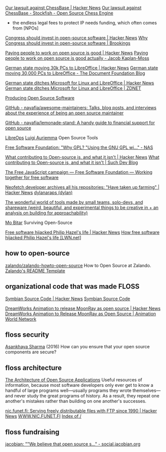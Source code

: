 
[Our lawsuit against ChessBase | Hacker News](https://news.ycombinator.com/item?id=27896386)
[Our lawsuit against ChessBase - Stockfish - Open Source Chess Engine](https://stockfishchess.org/blog/2021/our-lawsuit-against-chessbase/)
- the endless legal fees to protect IP needs funding, which often comes from [NPOs]

[Congress should invest in open-source software | Hacker News](https://news.ycombinator.com/item?id=24789070)
[Why Congress should invest in open-source software | Brookings](https://www.brookings.edu/articles/why-congress-should-invest-in-open-source-software/)

[Paying people to work on open source is good | Hacker News](https://news.ycombinator.com/item?id=39402101)
[Paying people to work on open source is good actually - Jacob Kaplan-Moss](https://jacobian.org/2024/feb/16/paying-maintainers-is-good/)

[German state moving 30k PCs to LibreOffice | Hacker News](https://news.ycombinator.com/item?id=39928173)
[German state moving 30,000 PCs to LibreOffice - The Document Foundation Blog](https://blog.documentfoundation.org/blog/2024/04/04/german-state-moving-30000-pcs-to-libreoffice/)

[German state ditches Microsoft for Linux and LibreOffice | Hacker News](https://news.ycombinator.com/item?id=39936284)
[German state ditches Microsoft for Linux and LibreOffice | ZDNET](https://www.zdnet.com/article/german-state-ditches-microsoft-for-linux-and-libreoffice/)

[Producing Open Source Software](https://producingoss.com/)

[GitHub - nayafia/awesome-maintainers: Talks, blog posts, and interviews about the experience of being an open source maintainer](https://github.com/nayafia/awesome-maintainers)

[GitHub - nayafia/lemonade-stand: A handy guide to financial support for open source](https://github.com/nayafia/lemonade-stand)

[LibreOps](https://libreops.cc/)
[Luigi Auriemma](https://aluigi.altervista.org/)
Open Source Tools

[Free Software Foundation: "Why GPL? "Using the GNU GPL wi…" - NAS](https://noauthority.social/@fsf@hostux.social/112203865519387881)

[What contributing to Open-source is, and what it isn't | Hacker News](https://news.ycombinator.com/item?id=40177171)
[What contributing to Open-source is, and what it isn't | Such Dev Blog](https://suchdevblog.com/opinions/WhatOpenSourceIs.html)

[The Free JavaScript campaign — Free Software Foundation — Working together for free software](https://www.fsf.org/campaigns/freejs/)

[Neofetch developer archives all his repositories: "Have taken up farming" | Hacker News](https://news.ycombinator.com/item?id=40726974)
[dylanaraps (dylan)](https://github.com/dylanaraps)

[The wonderful world of tools made by small teams, solo-devs, and shareware (weird, beautiful, and experimental things to be creative in + an analysis on building for approachability)](http://www.nathalielawhead.com/candybox/the-wonderful-world-of-tools-made-by-small-teams-solo-devs-and-shareware-weird-beautiful-and-experimental-things-to-be-creative-in-an-analysis-on-building-for-approachability)

[Mo Bitar](https://journal.standardnotes.org/surviving-in-open-source-47792a7c59dc)
Surviving Open-Source

[Free software hijacked Philip Hazel's life | Hacker News](https://news.ycombinator.com/item?id=40736577)
[How free software hijacked Philip Hazel's life [LWN.net]](https://lwn.net/SubscriberLink/978463/608c876c1153fd31/)

## how to open-source

[zalando/zalando-howto-open-source](https://github.com/zalando/zalando-howto-open-source)
How to Open Source at Zalando.
[Zalando's README Template](https://github.com/zalando/zalando-howto-open-source/blob/master/READMEtemplate.md)

## organizational code that was made FLOSS

[Symbian Source Code | Hacker News](https://news.ycombinator.com/item?id=31491744)
[Symbian Source Code](https://github.com/SymbianSource)

[DreamWorks Animation to release MoonRay as open source | Hacker News](https://news.ycombinator.com/item?id=32357470)
[DreamWorks Animation to Release MoonRay as Open Source | Animation World Network](https://www.awn.com/news/dreamworks-animation-release-moonray-open-source)

## floss security

[Asankhaya Sharma](https://www.linkedin.com/pulse/how-can-you-ensure-your-open-source-components-secure-sharma/)
(2016) How can you ensure that your open source components are secure?

## floss architecture

[The Architecture of Open Source Applications](https://aosabook.org/en/index.html)
Useful resources of information, because most software developers only ever get to know a handful of large programs well—usually programs they wrote themselves—and never study the great programs of history. As a result, they repeat one another's mistakes rather than building on one another's successes.

[nic.funet.fi: Serving freely distributable files with FTP since 1990 | Hacker News](https://news.ycombinator.com/item?id=37015585)
[WWW.NIC.FUNET.FI](https://www.funet.fi/)
[Index of /](https://ftp.funet.fi/)

## floss fundraising

[jacobian: ""We believe that open source s…" - social.jacobian.org](https://social.jacobian.org/@jacob/111914179201102152)
